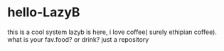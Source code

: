 # hello-LazyB
this is a cool system
lazyb is here, i love coffee( surely ethipian coffee).
what is your fav.food? or drink?
just a repository 
